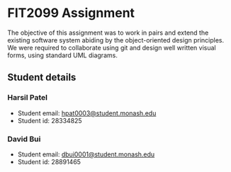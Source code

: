 # FIT2099 Assignment

The objective of this assignment was to work in pairs and extend the existing software system abiding by the object-oriented design principles. We were required to collaborate using git and design well written visual forms, using standard UML diagrams.

## Student details

### Harsil Patel
- Student email: hpat0003@student.monash.edu
- Student id: 28334825

### David Bui
- Student email: dbui0001@student.monash.edu
- Student id: 28891465
